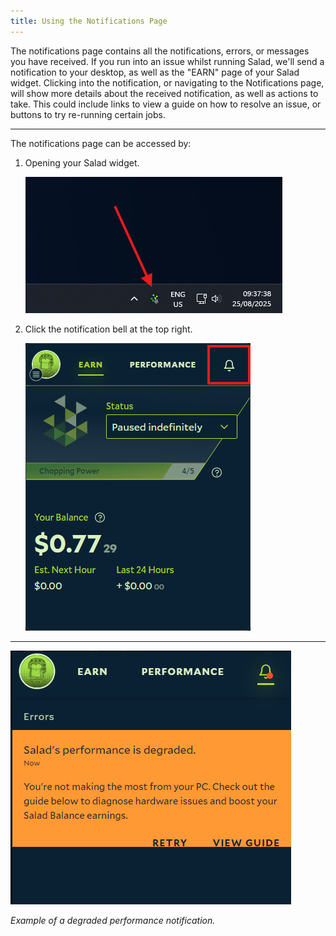 ```yaml
---
title: Using the Notifications Page
---
```


The notifications page contains all the notifications, errors, or messages you have received. If you run into an issue
whilst running Salad, we'll send a notification to your desktop, as well as the "EARN" page of your Salad widget.
Clicking into the notification, or navigating to the Notifications page, will show more details about the received
notification, as well as actions to take. This could include links to view a guide on how to resolve an issue, or
buttons to try re-running certain jobs.

---

The notifications page can be accessed by:

1. Opening your Salad widget.

   ![](../../../../content/images/guides/using-salad/using-the-notifications-page-1.png)

2. Click the notification bell at the top right.

   ![](../../../../content/images/guides/using-salad/using-the-notifications-page-2.png)

---

![](../../../../content/images/guides/using-salad/using-the-notifications-page-3.png)

_Example of a degraded performance notification._
